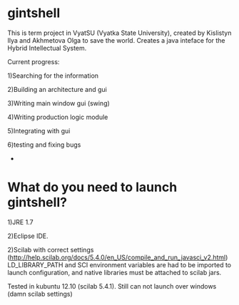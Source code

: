 gintshell
=
This is term project in VyatSU (Vyatka State University), created by Kislistyn Ilya and Akhmetova Olga to save the world.
Creates a java inteface for the Hybrid Intellectual System.

Current progress:

1)Searching for the information

2)Building an architecture and gui

3)Writing main window gui (swing) 

4)Writing production logic module

5)Integrating with gui

6)testing and fixing bugs


-
What do you need to launch gintshell?
=
1)JRE 1.7

2)Eclipse IDE. 

2)Scilab with correct settings (http://help.scilab.org/docs/5.4.0/en_US/compile_and_run_javasci_v2.html)
LD_LIBRARY_PATH and SCI environment variables are had to be imported to launch configuration, 
and native libraries must be attached to scilab jars. 

Tested in kubuntu 12.10 (scilab 5.4.1).  Still can not launch over windows (damn scilab settings)
